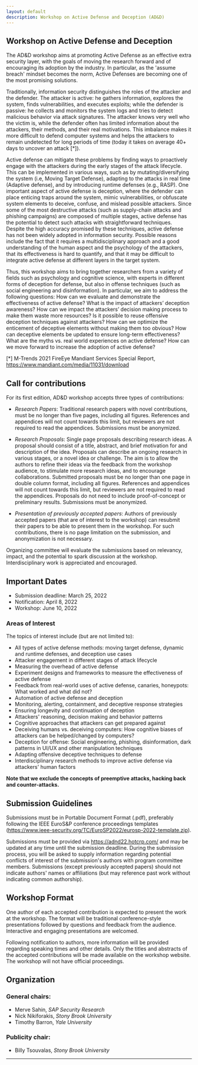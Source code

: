 ```yaml
---
layout: default
description: Workshop on Active Defense and Deception (AD&D)
---
```


## Workshop on Active Defense and Deception
The AD&D workshop aims at promoting Active Defense as an effective extra security layer, with the goals of moving the research forward and of encouraging its adoption by the industry. In particular, as the 'assume breach' mindset becomes the norm, Active Defenses are becoming one of the most promising solutions.

Traditionally, information security distinguishes the roles of the attacker and the defender. The attacker is active: he gathers information, explores the system, finds vulnerabilities, and executes exploits; while the defender is passive: he collects and monitors the system logs and tries to detect malicious behavior via attack signatures. The attacker knows very well who the victim is, while the defender often has limited information about the attackers, their methods, and their real motivations. This imbalance makes it more difficult to defend computer systems and helps the attackers to remain undetected for long periods of time (today it takes on average 40+ days to uncover an attack [*]).

Active defense can mitigate these problems by finding ways to proactively engage with the attackers during the early stages of the attack lifecycle. This can be implemented in various ways, such as by mutating/diversifying the system (i.e, Moving Target Defense), adapting to the attacks in real time (Adaptive defense), and by introducing runtime defenses (e.g., RASP). One important aspect of active defense is deception, where the defender can place enticing traps around the system, mimic vulnerabilities, or obfuscate system elements to deceive, confuse, and mislead possible attackers. Since some of the most destructive attacks (such as supply-chain attacks and phishing campaigns) are composed of multiple stages, active defense has the potential to detect such attacks with straightforward techniques. Despite the high accuracy promised by these techniques, active defense has not been widely adopted in information security. Possible reasons include the fact that it requires a multidisciplinary approach and a good understanding of the human aspect and the psychology of the attackers, that its effectiveness is hard to quantify, and that it may be difficult to integrate active defense at different layers in the target system.

Thus, this workshop aims to bring together researchers from a variety of fields such as psychology and cognitive science, with experts in different forms of deception for defense, but also in offense techniques (such as social engineering and disinformation). In particular, we aim to address the following questions:
How can we evaluate and demonstrate the effectiveness of active defense?
What is the impact of attackers’ deception awareness?
How can we impact the attackers’ decision making process to make them waste more resources?
Is it possible to reuse offensive deception techniques against attackers?
How can we optimize the enticement of deceptive elements without making them too obvious?
How can deceptive elements be updated to ensure long-term effectiveness?
What are the myths vs. real world experiences on active defense?
How can we move forward to increase the adoption of active defense?

[*] M-Trends 2021 FireEye Mandiant Services Special Report, <https://www.mandiant.com/media/11031/download>


## Call for contributions
For its first edition, AD&D workshop accepts three types of contributions:

* _Research Papers_: Traditional research papers with novel contributions, must be no longer than five pages, including all figures. References and appendices will not count towards this limit, but reviewers are not required to read the appendices. Submissions must be anonymized.

* _Research Proposals_: Single page proposals describing research ideas. A proposal should consist of a title, abstract, and brief motivation for and description of the idea. Proposals can describe an ongoing research in various stages, or a novel idea or challenge. The aim is to allow the authors to refine their ideas via the feedback from the workshop audience, to stimulate more research ideas, and to encourage collaborations. Submitted proposals must be no longer than one page in double column format, including all figures. References and appendices will not count towards this limit, but reviewers are not required to read the appendices. Proposals do not need to include proof-of-concept or preliminary results. Submissions must be anonymized.


* _Presentation of previously accepted papers_: Authors of previously accepted papers (that are of interest to the workshop) can resubmit their papers to be able to present them in the workshop. For such contributions, there is no page limitation on the submission, and anonymization is not necessary. 

Organizing committee will evaluate the submissions based on relevancy, impact, and the potential to spark discussion at the workshop. Interdisciplinary work is appreciated and encouraged.


## Important Dates

* Submission deadline: March 25, 2022
* Notification: April 8, 2022
* Workshop: June 10, 2022



### Areas of Interest
The topics of interest include (but are not limited to):

* All types of active defense methods: moving target defense, dynamic and runtime defenses, and deception use cases
* Attacker engagement in different stages of attack lifecycle
* Measuring the overhead of active defense
* Experiment designs and frameworks to measure the effectiveness of active defense
* Feedback from real-world uses of active defense, canaries, honeypots: What worked and what did not?
* Automation of active defense and deception
* Monitoring, alerting, containment, and deceptive response strategies
* Ensuring longevity and continuation of deception
* Attackers' reasoning, decision making and behavior patterns
* Cognitive approaches that attackers can get prepared against
* Deceiving humans vs. deceiving computers: How cognitive biases of attackers can be helped/changed by computers?
* Deception for offense: Social engineering, phishing, disinformation, dark patterns in UI/UX and other manipulation techniques
* Adapting offensive deceptive techniques to defense
* Interdisciplinary research methods to improve active defense via attackers' human factors

__Note that we exclude the concepts of preemptive attacks, hacking back and counter-attacks.__


## Submission Guidelines

Submissions must be in Portable Document Format (.pdf), preferably following the IEEE EuroS&P conference proceedings templates (<https://www.ieee-security.org/TC/EuroSP2022/eurosp-2022-template.zip>).

Submissions must be provided via <https://adnd22.hotcrp.com/> and may be updated at any time until the submission deadline. During the submission process, you will be asked to supply information regarding potential conflicts of interest of the submission's authors with program committee members. Submissions (except previously accepted papers) should not indicate authors' names or affiliations (but may reference past work without indicating common authorship).

<!--
## Submission types and format
Submissions must be in Portable Document Format (.pdf), preferably following the IEEE conference proceedings templates.

* _Research Papers_:
    Submitted papers must be no longer than five pages, including all figures. References and appendices will not count towards this limit, but reviewers are not required to read appendices.

* _Research Proposals_:
    Submitted proposals must be no longer than a single page in double column format, including all figures. References and appendices will not count towards this limit, but reviewers are not required to read appendices.

## Submission site:
“Submissions must be provided via <https://conpro21.ccs.neu.edu/> and may be updated at any time until the submission deadline. During the submission process, you will be asked to supply information regarding potential conflicts of interest of the submission's authors with program committee members. Submissions should not indicate authors' names or affiliations (but may reference past work without indicating common authorship).”
-->
## Workshop Format
<!-- 
One author of each accepted research paper or proposal is expected to present the work at the workshop. The format is expected to include traditional conference-style presentations followed by roundtable discussion and feedback. Interactive and engaging presentations are welcomed. Following notification to authors, more information will be provided regarding speaking times and other details.
* _Research Papers_: Accepted research papers will be made available on the workshop web site, but the workshop will have no official proceedings.
* _Research Proposals_: Research proposals are intended for PC review. Only titles, abstracts, and funding sources for these talks will be posted on the workshop web site, and we will request that the authors provide these in both text and PDF format.
-->
One author of each accepted contribution is expected to present the work at the workshop. The format will be traditional conference-style presentations followed by questions and feedback from the audience. Interactive and engaging presentations are welcomed. 

Following notification to authors, more information will be provided regarding speaking times and other details.
Only the titles and abstracts of the accepted contributions will be made available on the workshop website. The workshop will not have official proceedings. 


## Organization

### General chairs:
* Merve Sahin, _SAP Security Research_
* Nick Nikiforakis, _Stony Brook University_
* Timothy Barron, _Yale University_ 

### Publicity chair: 
* Billy Tsouvalas, _Stony Brook University_

---
